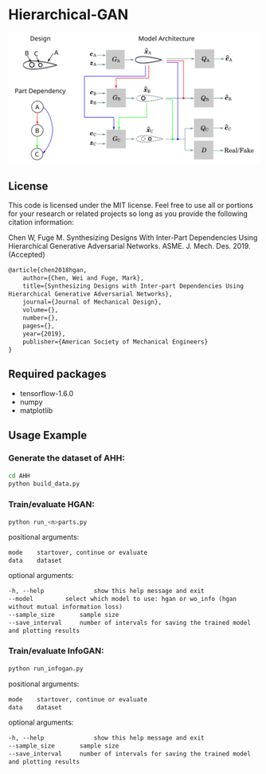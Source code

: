 # Hierarchical-GAN

![Alt text](/architecture.svg)

## License
This code is licensed under the MIT license. Feel free to use all or portions for your research or related projects so long as you provide the following citation information:

Chen W, Fuge M. Synthesizing Designs With Inter-Part Dependencies Using Hierarchical Generative Adversarial Networks. ASME. J. Mech. Des. 2019. (Accepted)

    @article{chen2018hgan,
        author={Chen, Wei and Fuge, Mark},
        title={Synthesizing Designs with Inter-part Dependencies Using Hierarchical Generative Adversarial Networks},
        journal={Journal of Mechanical Design},
        volume={},
        number={},
        pages={},
        year={2019},
        publisher={American Society of Mechanical Engineers}
    }

## Required packages

- tensorflow-1.6.0
- numpy
- matplotlib

## Usage Example

### Generate the dataset of AHH:

```bash
cd AHH
python build_data.py
```

### Train/evaluate HGAN:

```bash
python run_<n>parts.py
```

positional arguments:
    
```
mode	startover, continue or evaluate
data	dataset
```

optional arguments:

```
-h, --help            	show this help message and exit
--model			select which model to use: hgan or wo_info (hgan without mutual information loss)
--sample_size		sample size
--save_interval 	number of intervals for saving the trained model and plotting results
```

### Train/evaluate InfoGAN:

```bash
python run_infogan.py
```

positional arguments:
    
```
mode	startover, continue or evaluate
data	dataset
```

optional arguments:

```
-h, --help            	show this help message and exit
--sample_size		sample size
--save_interval 	number of intervals for saving the trained model and plotting results
```

